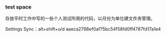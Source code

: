 ### test space

存放平时工作中写的一些个人测试所用的代码，以月份为单位建文件夹管理。

Settings Sync：alt+shift+u/d aaeca2798ef0af75bc54f58fd0ff4787fd17a1e4

